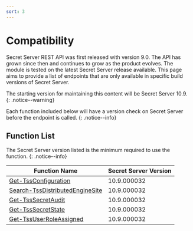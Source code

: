 ```yaml
---
sort: 3
---
```


# Compatibility

Secret Server REST API was first released with version 9.0. The API has grown since then and continues to grow as the product evolves. The module is tested on the latest Secret Server release available. This page aims to provide a list of endpoints that are only available in specific build versions of Secret Server.

The starting version for maintaining this content will be Secret Server 10.9.
{: .notice--warning}

Each function included below will have a version check on Secret Server before the endpoint is called.
{: .notice--info}

## Function List

The Secret Server version listed is the minimum required to use the function.
{: .notice--info}

**Function Name**                   | **Secret Server Version**     |
----------------------------------- | ----------------------------- |
[Get-TssConfiguration]              | 10.9.000032
[Search-TssDistributedEngineSite]   | 10.9.000032
[Get-TssSecretAudit]                | 10.9.000032
[Get-TssSecretState]                | 10.9.000032
[Get-TssUserRoleAssigned]           | 10.9.000032

[Get-TssSecretAudit]:/thycotic.secretserver/commands/secrets/Get-TssSecretAudit
[Get-TssUserRoleAssigned]:/thycotic.secretserver/commands/users/Get-TssUserRoleAssigned
[Get-TssSecretState]:/thycotic.secretserver/commands/secrets/Get-TssSecretState
[Get-TssConfiguration]:/thycotic.secretserver/commands/configurations/Get-TssConfiguration
[Search-TssDistributedEngineSite]:/thycotic.secretserver/commands/distributed_engine/Search-TssDistributedEngineSite
